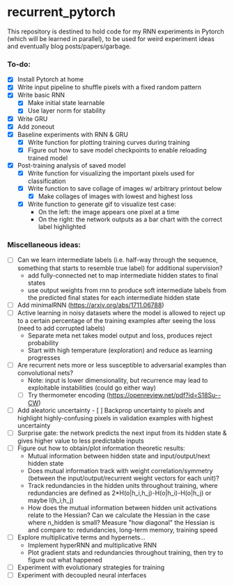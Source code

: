 # recurrent_pytorch
This repository is destined to hold code for my RNN experiments in Pytorch (which will be learned in parallel), to be used for weird experiment ideas and eventually blog posts/papers/garbage.

### To-do:
- [X] Install Pytorch at home
- [X] Write input pipeline to shuffle pixels with a fixed random pattern
- [X] Write basic RNN
  - [X] Make initial state learnable
  - [X] Use layer norm for stability
- [X] Write GRU
- [X] Add zoneout
- [X] Baseline experiments with RNN & GRU
  - [X] Write function for plotting training curves during training
  - [X] Figure out how to save model checkpoints to enable reloading trained model
- [X] Post-training analysis of saved model
  - [X] Write function for visualizing the important pixels used for classification
  - [X] Write function to save collage of images w/ arbitrary printout below
     - [X] Make collages of images with lowest and highest loss
  - [X] Write function to generate gif to visualize test case:
    * On the left: the image appears one pixel at a time
    * On the right: the network outputs as a bar chart with the correct label highlighted

### Miscellaneous ideas:
- [ ] Can we learn intermediate labels (i.e. half-way through the sequence, something that starts to resemble true label) for additional supervision?
	* add fully-connected net to map intermediate hidden states to final states
	* use output weights from rnn to produce soft intermediate labels from the predicted final states for each intermediate hidden state
- [ ] Add minimalRNN (https://arxiv.org/abs/1711.06788)
- [ ] Active learning in noisy datasets where the model is allowed to reject up to a certain percentage of the training examples after seeing the loss (need to add corrupted labels)
	* Separate meta net takes model output and loss, produces reject probability
	* Start with high temperature (exploration) and reduce as learning progresses
- [ ] Are recurrent nets more or less susceptible to adversarial examples than convolutional nets?
    * Note: input is lower dimensionality, but recurrence may lead to exploitable instabilities (could go either way)
    - [ ] Try thermometer encoding (https://openreview.net/pdf?id=S18Su--CW)
- [ ] Add aleatoric uncertainty
      - [ ] Backprop uncertainty to pixels and highlight highly-confusing pixels in validation examples with highest uncertainty
- [ ] Surprise gate: the network predicts the next input from its hidden state & gives higher value to less predictable inputs
- [ ] Figure out how to obtain/plot information theoretic results:
    * Mutual information between hidden state and input/output/next hidden state
    * Does mutual information track with weight correlation/symmetry (between the input/output/recurrent weight vectors for each unit)?
    * Track redundancies in the hidden units throughout training, where redundancies are defined as 2*H(o|h_i,h_j)-H(o|h_i)-H(o|h_j) or maybe I(h_i;h_j)
    * How does the mutual information between hidden unit activations relate to the Hessian? Can we calculate the Hessian in the case where n_hidden is small? Measure "how diagonal" the Hessian is and compare to: redundancies, long-term memory, training speed
- [ ] Explore multiplicative terms and hypernets...
    * Implement hyperRNN and multiplicative RNN
    * Plot gradient stats and redundancies throughout training, then try to figure out what happened
- [ ] Experiment with evolutionary strategies for training
- [ ] Experiment with decoupled neural interfaces
